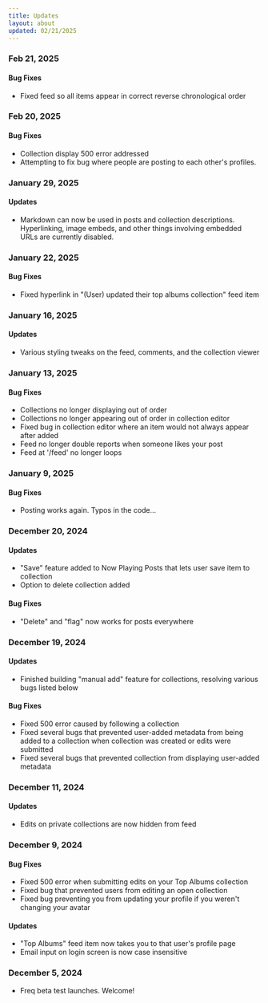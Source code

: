 ```yaml
---
title: Updates
layout: about
updated: 02/21/2025
---
```


### Feb 21, 2025
#### Bug Fixes
- Fixed feed so all items appear in correct reverse chronological order

### Feb 20, 2025
#### Bug Fixes
- Collection display 500 error addressed
- Attempting to fix bug where people are posting to each other's profiles.

### January 29, 2025
#### Updates
- Markdown can now be used in posts and collection descriptions. Hyperlinking, image embeds, and other things involving embedded URLs are currently disabled.  

### January 22, 2025
#### Bug Fixes
- Fixed hyperlink in "(User) updated their top albums collection" feed item

### January 16, 2025
#### Updates
- Various styling tweaks on the feed, comments, and the collection viewer

### January 13, 2025
#### Bug Fixes
- Collections no longer displaying out of order
- Collections no longer appearing out of order in collection editor
- Fixed bug in collection editor where an item would not always appear after added
- Feed no longer double reports when someone likes your post
- Feed at '/feed' no longer loops

### January 9, 2025
#### Bug Fixes
- Posting works again. Typos in the code...

### December 20, 2024
#### Updates
- "Save" feature added to Now Playing Posts that lets user save item to collection
- Option to delete collection added

#### Bug Fixes
- "Delete" and "flag" now works for posts everywhere

### December 19, 2024
#### Updates
- Finished building "manual add" feature for collections, resolving various bugs listed below

#### Bug Fixes
- Fixed 500 error caused by following a collection
- Fixed several bugs that prevented user-added metadata from being added to a collection when collection was created or edits were submitted
- Fixed several bugs that prevented collection from displaying user-added metadata

### December 11, 2024
#### Updates
- Edits on private collections are now hidden from feed

### December 9, 2024
#### Bug Fixes
- Fixed 500 error when submitting edits on your Top Albums collection
- Fixed bug that prevented users from editing an open collection
- Fixed bug preventing you from updating your profile if you weren't changing your avatar

#### Updates
- "Top Albums" feed item now takes you to that user's profile page
- Email input on login screen is now case insensitive

### December 5, 2024
- Freq beta test launches. Welcome!